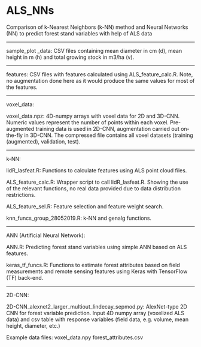 # ALS_NNs
Comparison of k-Nearest Neighbors (k-NN) method and Neural Networks (NN) to predict forest stand variables with help of ALS data

---------
sample_plot _data:
CSV files containing mean diameter in cm (d), mean height in m (h) and total growing stock in m3/ha (v).

---------
features:
CSV files with features calculated using ALS_feature_calc.R. Note, no augmentation done here as it would produce the same values for most of the features.

---------
voxel_data:

voxel_data.npz:
4D-numpy arrays with voxel data for 2D and 3D-CNN. Numeric values represent the number of points within each voxel. Pre-augmented training data is used in 2D-CNN, augmentation carried out on-the-fly in 3D-CNN. The compressed file contains all voxel datasets (training (augmented), validation, test).


---------
k-NN:

lidR_lasfeat.R:
Functions to calculate features using ALS point cloud files.

ALS_feature_calc.R:
Wrapper script to call lidR_lasfeat.R. Showing the use of the relevant functions, no real data provided due to data distribution restrictions.

ALS_feature_sel.R:
Feature selection and feature weight search.

knn_funcs_group_28052019.R:
k-NN and genalg functions.

---------
ANN (Artificial Neural Network):

ANN.R:
Predicting forest stand variables using simple ANN based on ALS features.

keras_tf_funcs.R:
Functions to estimate forest attributes based on field measurements and remote sensing features using Keras with TensorFlow (TF) back-end.

---------
2D-CNN:

2D-CNN_alexnet2_larger_multiout_lindecay_sepmod.py:
AlexNet-type 2D CNN for forest variable prediction. Input 4D numpy array (voxelized ALS data) and csv table with response variables (field data, e.g. volume, mean height, diameter, etc.)

Example data files:
voxel_data.npy
forest_attributes.csv
